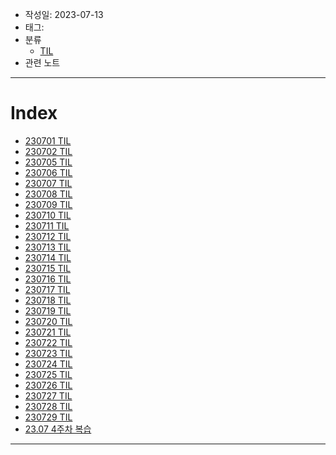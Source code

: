 - 작성일: 2023-07-13
- 태그: 
- 분류
    - [TIL](../TIL.md)
- 관련 노트

---

# Index

- [230701 TIL](23.07/230701%20TIL.md)
- [230702 TIL](23.07/230702%20TIL.md)
- [230705 TIL](23.07/230705%20TIL.md)
- [230706 TIL](23.07/230706%20TIL.md)
- [230707 TIL](23.07/230707%20TIL.md)
- [230708 TIL](23.07/230708%20TIL.md)
- [230709 TIL](23.07/230709%20TIL.md)
- [230710 TIL](23.07/230710%20TIL.md)
- [230711 TIL](23.07/230711%20TIL.md)
- [230712 TIL](23.07/230712%20TIL.md)
- [230713 TIL](230713%20TIL.md)
- [230714 TIL](230714%20TIL.md)
- [230715 TIL](230715%20TIL.md)
- [230716 TIL](230716%20TIL.md)
- [230717 TIL](230717%20TIL.md)
- [230718 TIL](230718%20TIL.md)
- [230719 TIL](230719%20TIL.md)
- [230720 TIL](230720%20TIL.md)
- [230721 TIL](230721%20TIL.md)
- [230722 TIL](230722%20TIL.md)
- [230723 TIL](230723%20TIL.md)
- [230724 TIL](230724%20TIL.md)
- [230725 TIL](230725%20TIL.md)
- [230726 TIL](230726%20TIL.md)
- [230727 TIL](230727%20TIL.md)
- [230728 TIL](230728%20TIL.md)
- [230729 TIL](230729%20TIL.md)
- [23.07 4주차 복습](23.07%204주차%20복습.md)

---
